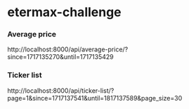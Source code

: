 # etermax-challenge


### Average price
http://localhost:8000/api/average-price/?since=1717135270&until=1717135429

### Ticker list
http://localhost:8000/api/ticker-list/?page=1&since=1717137541&until=1817137589&page_size=30